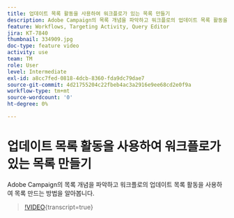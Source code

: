 ```yaml
---
title: 업데이트 목록 활동을 사용하여 워크플로가 있는 목록 만들기
description: Adobe Campaign의 목록 개념을 파악하고 워크플로의 업데이트 목록 활동을 사용하여 목록 만드는 방법을 알아봅니다.
feature: Workflows, Targeting Activity, Query Editor
jira: KT-7840
thumbnail: 334909.jpg
doc-type: feature video
activity: use
team: TM
role: User
level: Intermediate
exl-id: a8cc7fed-0818-4dcb-8360-fda9dc79dae7
source-git-commit: 4d21755204c22fbeb4ac3a2916e9ee68cd2e0f9a
workflow-type: tm+mt
source-wordcount: '0'
ht-degree: 0%

---
```


# 업데이트 목록 활동을 사용하여 워크플로가 있는 목록 만들기

Adobe Campaign의 목록 개념을 파악하고 워크플로의 업데이트 목록 활동을 사용하여 목록 만드는 방법을 알아봅니다.

>[!VIDEO](https://video.tv.adobe.com/v/334909?quality=12&learn=on){transcript=true}
